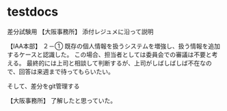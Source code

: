 # testdocs
差分試験用
【大阪事務所】
添付レジュメに沿って説明

【IAA本部】
２－①
既存の個人情報を扱うシステムを増強し、扱う情報を追加するケースと認識した。
この場合、担当者としては委員会での審議は不要と考える。
最終的には上司と相談して判断するが、上司がしばしばしば不在なので、回答は来週まで待ってもらいたい。

そして、差分をgit管理する

【大阪事務所】
了解したと思っていた。

